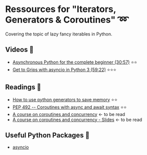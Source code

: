 # Ressources for "Iterators, Generators & Coroutines" :loop:
Covering the topic of lazy fancy iterables in Python.

## Videos :movie_camera:
- [Asynchronous Python for the complete beginner (30:57)](https://www.youtube.com/watch?v=iG6fr81xHKA) :star::star:
- [Get to Grips with asyncio in Python 3 (59:22)](https://www.youtube.com/watch?v=iG6fr81xHKA) :star::star::star:

## Readings :notebook:
- [How to use python generators to save memory](http://letstalkdata.com/2015/05/how-to-use-python-generators-to-save-memory/) :star::star:
- [PEP 492 -- Coroutines with async and await syntax](https://www.python.org/dev/peps/pep-0492/) :star::star:
- [A course on coroutines and concurrency](http://dabeaz.com/coroutines/) <- to be read
- [A course on coroutines and concurrency - Slides](http://dabeaz.com/coroutines/Coroutines.pdf) <- to be read

## Useful Python Packages :rocket:
- [asyncio](https://docs.python.org/3/library/asyncio.html)
